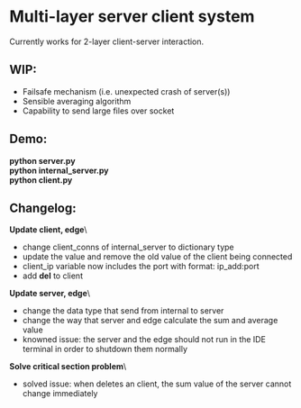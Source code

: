 # Multi-layer server client system

Currently works for 2-layer client-server interaction.

## WIP:
* Failsafe mechanism (i.e. unexpected crash of server(s))
* Sensible averaging algorithm
* Capability to send large files over socket

## Demo:
**python server.py**\
**python internal_server.py**\
**python client.py**

## Changelog:
**Update client, edge**\
* change client_conns of internal_server to dictionary type
* update the value and remove the old value of the client being connected
* client_ip variable now includes the port with format: ip_add:port
* add __del__ to client

**Update server, edge**\
* change the data type that send from internal to server
* change the way that server and edge calculate the sum and average value
* knowned issue: the server and the edge should not run in the IDE terminal in order to shutdown them normally

**Solve critical section problem**\
* solved issue: when deletes an client, the sum value of the server cannot change immediately